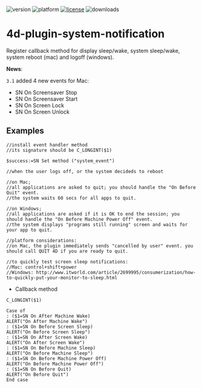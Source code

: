 ![version](https://img.shields.io/badge/version-19%2B-5682DF)
![platform](https://img.shields.io/static/v1?label=platform&message=mac-intel%20|%20mac-arm%20|%20win-64&color=blue)
[![license](https://img.shields.io/github/license/miyako/4d-plugin-system-notification)](LICENSE)
![downloads](https://img.shields.io/github/downloads/miyako/4d-plugin-system-notification/total)

# 4d-plugin-system-notification
Register callback method for display sleep/wake, system sleep/wake, system reboot (mac) and logoff (windows).

**News**: 

``3.1`` added 4 new events for Mac:

* SN On Screensaver Stop
* SN On Screensaver Start
* SN On Screen Lock
* SN On Screen Unlock

## Examples

```
//install event handler method
//its signature should be C_LONGINT($1)

$success:=SN Set method ("system_event")

//when the user logs off, or the system decideds to reboot

//on Mac;
//all applications are asked to quit; you should handle the "On Before Quit" event.
//the system waits 60 secs for all apps to quit.

//on Windows;
//all applications are asked if it is OK to end the session; you should handle the "On Before Machine Power Off" event.
//the system displays "programs still running" screen and waits for your app to quit.

//platform considerations:
//on Mac, the plugin immediately sends "cancelled by user" event. you should call QUIT 4D if you are ready to quit.

//to quickly test screen sleep notifications:
//Mac: control+shift+power
//Windows: http://www.itworld.com/article/2699995/consumerization/how-to-quickly-put-your-monitor-to-sleep.html
```
  
* Callback method

```
C_LONGINT($1)

Case of 
: ($1=SN On After Machine Wake)
ALERT("On After Machine Wake")
: ($1=SN On Before Screen Sleep)
ALERT("On Before Screen Sleep")
: ($1=SN On After Screen Wake)
ALERT("On After Screen Wake")
: ($1=SN On Before Machine Sleep)
ALERT("On Before Machine Sleep")
: ($1=SN On Before Machine Power Off)
ALERT("On Before Machine Power Off")
: ($1=SN On Before Quit)
ALERT("On Before Quit")
End case 
```
